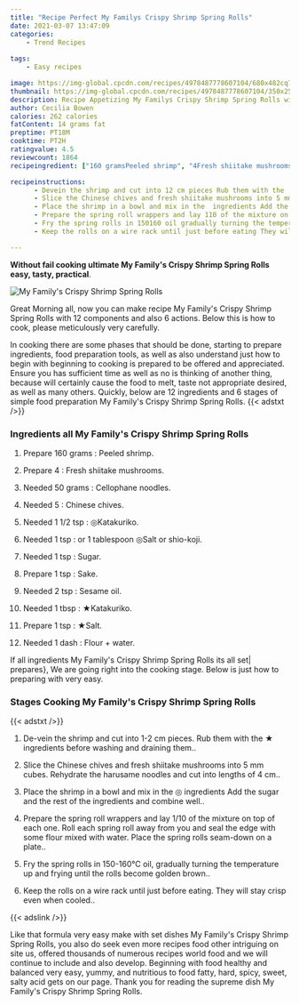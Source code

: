 ```yaml
---
title: "Recipe Perfect My Familys Crispy Shrimp Spring Rolls"
date: 2021-03-07 13:47:09
categories:
    - Trend Recipes
    
tags:
    - Easy recipes

image: https://img-global.cpcdn.com/recipes/4978487778607104/680x482cq70/my-familys-crispy-shrimp-spring-rolls-recipe-main-photo.jpg
thumbnail: https://img-global.cpcdn.com/recipes/4978487778607104/350x250cq70/my-familys-crispy-shrimp-spring-rolls-recipe-main-photo.jpg
description: Recipe Appetizing My Familys Crispy Shrimp Spring Rolls with 12 ingredients and 6 stages of easy cooking.
author: Cecilia Bowen
calories: 262 calories
fatContent: 14 grams fat
preptime: PT18M
cooktime: PT2H
ratingvalue: 4.5
reviewcount: 1864
recipeingredient: ["160 gramsPeeled shrimp", "4Fresh shiitake mushrooms", "50 gramsCellophane noodles", "5Chinese chives", "1 1/2 tspKatakuriko", "1 tspor 1 tablespoon Salt or shiokoji", "1 tspSugar", "1 tspSake", "2 tspSesame oil", "1 tbspKatakuriko", "1 tspSalt", "1 dashFlour  water"]

recipeinstructions: 
      - Devein the shrimp and cut into 12 cm pieces Rub them with the  ingredients before washing and draining them 
      - Slice the Chinese chives and fresh shiitake mushrooms into 5 mm cubes Rehydrate the harusame noodles and cut into lengths of 4 cm 
      - Place the shrimp in a bowl and mix in the  ingredients Add the sugar and the rest of the ingredients and combine well 
      - Prepare the spring roll wrappers and lay 110 of the mixture on top of each one Roll each spring roll away from you and seal the edge with some flour mixed with water Place the spring rolls seamdown on a plate 
      - Fry the spring rolls in 150160 oil gradually turning the temperature up and frying until the rolls become golden brown 
      - Keep the rolls on a wire rack until just before eating They will stay crisp even when cooled

---
```




**Without fail cooking ultimate My Family&#39;s Crispy Shrimp Spring Rolls easy, tasty, practical**. 


![My Family&#39;s Crispy Shrimp Spring Rolls](https://img-global.cpcdn.com/recipes/4978487778607104/680x482cq70/my-familys-crispy-shrimp-spring-rolls-recipe-main-photo.jpg "My Family&#39;s Crispy Shrimp Spring Rolls")




Great Morning all, now you can make recipe My Family&#39;s Crispy Shrimp Spring Rolls with 12 components and also 6 actions. Below this is how to cook, please meticulously very carefully.

In cooking there are some phases that should be done, starting to prepare ingredients, food preparation tools, as well as also understand just how to begin with beginning to cooking is prepared to be offered and appreciated. Ensure you has sufficient time as well as no is thinking of another thing, because will certainly cause the food to melt, taste not appropriate desired, as well as many others. Quickly, below are 12 ingredients and 6 stages of simple food preparation My Family&#39;s Crispy Shrimp Spring Rolls.
{{< adstxt />}}

### Ingredients all My Family&#39;s Crispy Shrimp Spring Rolls


1. Prepare 160 grams : Peeled shrimp.

1. Prepare 4 : Fresh shiitake mushrooms.

1. Needed 50 grams : Cellophane noodles.

1. Needed 5 : Chinese chives.

1. Needed 1 1/2 tsp : ◎Katakuriko.

1. Needed 1 tsp : or 1 tablespoon ◎Salt or shio-koji.

1. Needed 1 tsp : Sugar.

1. Prepare 1 tsp : Sake.

1. Needed 2 tsp : Sesame oil.

1. Needed 1 tbsp : ★Katakuriko.

1. Prepare 1 tsp : ★Salt.

1. Needed 1 dash : Flour + water.



If all ingredients My Family&#39;s Crispy Shrimp Spring Rolls its all set| prepares}, We are going right into the cooking stage. Below is just how to preparing with very easy.

### Stages Cooking My Family&#39;s Crispy Shrimp Spring Rolls

{{< adstxt />}}


1. De-vein the shrimp and cut into 1-2 cm pieces. Rub them with the ★ ingredients before washing and draining them..



1. Slice the Chinese chives and fresh shiitake mushrooms into 5 mm cubes. Rehydrate the harusame noodles and cut into lengths of 4 cm..



1. Place the shrimp in a bowl and mix in the ◎ ingredients Add the sugar and the rest of the ingredients and combine well..



1. Prepare the spring roll wrappers and lay 1/10 of the mixture on top of each one. Roll each spring roll away from you and seal the edge with some flour mixed with water. Place the spring rolls seam-down on a plate..



1. Fry the spring rolls in 150-160℃ oil, gradually turning the temperature up and frying until the rolls become golden brown..



1. Keep the rolls on a wire rack until just before eating. They will stay crisp even when cooled..





{{< adslink />}}

Like that formula very easy make with set dishes My Family&#39;s Crispy Shrimp Spring Rolls, you also do seek even more recipes food other intriguing on site us, offered thousands of numerous recipes world food and we will continue to include and also develop. Beginning with food healthy and balanced very easy, yummy, and nutritious to food fatty, hard, spicy, sweet, salty acid gets on our page. Thank you for reading the supreme dish My Family&#39;s Crispy Shrimp Spring Rolls.
